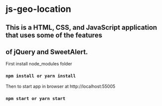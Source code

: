 # js-geo-location

## This is a HTML, CSS, and JavaScript application that uses some of the features
## of jQuery and SweetAlert.

First install node_modules folder
### `npm install or yarn install`

Then to start app in browser at http://localhost:55005
### `npm start or yarn start`